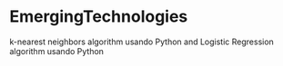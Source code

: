 # EmergingTechnologies
k-nearest neighbors algorithm usando Python
and Logistic Regression algorithm usando Python

